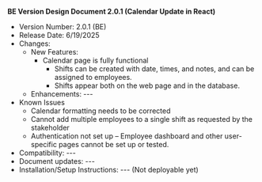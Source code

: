 **BE Version Design Document 2.0.1 (Calendar Update in React)**

* Version Number: 2.0.1 (BE)
* Release Date: 6/19/2025
* Changes:
    * New Features:
        * Calendar page is fully functional
            * Shifts can be created with date, times, and notes, and can be assigned to employees.
            * Shifts appear both on the web page and in the database.
    * Enhancements: ---
* Known Issues
    * Calendar formatting needs to be corrected
    * Cannot add multiple employees to a single shift as requested by the stakeholder
    * Authentication not set up – Employee dashboard and other user-specific pages cannot be set up or tested.
* Compatibility: ---
* Document updates: ---
* Installation/Setup Instructions: --- (Not deployable yet)
